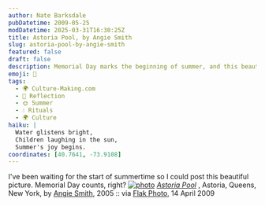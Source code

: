 ```yaml
---
author: Nate Barksdale
pubDatetime: 2009-05-25
modDatetime: 2025-03-31T16:30:25Z
title: Astoria Pool, by Angie Smith
slug: astoria-pool-by-angie-smith
featured: false
draft: false
description: Memorial Day marks the beginning of summer, and this beautiful image captures the essence of the Astoria Pool in Queens, NY.
emoji: 🌊
tags:
  - 🌍 Culture-Making.com
  - 🌅 Reflection
  - 🌞 Summer
  - 💧 Rituals
  - 🌍 Culture
haiku: |
  Water glistens bright,  
  Children laughing in the sun,  
  Summer's joy begins.
coordinates: [40.7641, -73.9108]
---
```


I've been waiting for the start of summertime so I could post this beautiful picture. Memorial Day counts, right? [![photo](http://culture-making.com/media/1239713158.jpg)](http://flak-photo.my-expressions.com/archives/6333_1646490288/327086)
_[Astoria Pool](https://www.google.com/search?q=%22Astoria%20Pool%22%20flak-photo.my-expressions.com)_ , Astoria, Queens, New York, by [Angie Smith](http://www.angiesmithphotography.com/), 2005 :: via [Flak Photo](https://www.google.com/search?q=%22Flak%20Photo%22%20flak-photo.my-expressions.com), 14 April 2009
